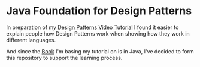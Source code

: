 # Java Foundation for Design Patterns

In preparation of my [Design Patterns Video Tutorial]("https://github.com/andremaha/design_patterns_video_tutorial") I found it easier to explain people how Design Patterns work when showing how they work in different languages. 

And since the [Book]("http://www.headfirstlabs.com/books/hfdp/") I'm basing my tutorial on is in Java, I've decided to form this repository to support the learning process. 
